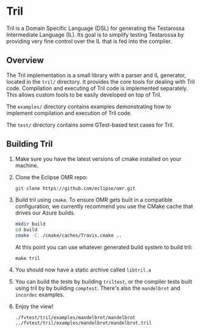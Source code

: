 <!--
Copyright IBM Corp. and others 2016

This program and the accompanying materials are made available under
the terms of the Eclipse Public License 2.0 which accompanies this
distribution and is available at https://www.eclipse.org/legal/epl-2.0/
or the Apache License, Version 2.0 which accompanies this distribution and
is available at https://www.apache.org/licenses/LICENSE-2.0.

This Source Code may also be made available under the following
Secondary Licenses when the conditions for such availability set
forth in the Eclipse Public License, v. 2.0 are satisfied: GNU
General Public License, version 2 with the GNU Classpath 
Exception [1] and GNU General Public License, version 2 with the
OpenJDK Assembly Exception [2].

[1] https://www.gnu.org/software/classpath/license.html
[2] https://openjdk.org/legal/assembly-exception.html

SPDX-License-Identifier: EPL-2.0 OR Apache-2.0 OR GPL-2.0 WITH Classpath-exception-2.0 OR LicenseRef-GPL-2.0 WITH Assembly-exception
-->

# Tril

Tril is a Domain Specific Language (DSL) for generating the Testarossa
Intermediate Language (IL). Its goal is to simplify testing Testarossa by
providing very fine control over the IL that is fed into the compiler.

## Overview

The Tril implementation is a small library with a parser and IL generator,
located in the `tril/` directory. It provides the core tools for dealing with
Tril code. Compilation and executing of Tril code is implemented separately.
This allows custom tools to be easily developed on top of Tril.

The `examples/` directory contains examples demonstrating how to implement
compilation and execution of Tril code.

The `test/` directory contains some GTest-based test cases for Tril.

## Building Tril

1. Make sure you have the latest versions of cmake installed on your machine.

2. Clone the Eclipse OMR repo:

    ```sh
    git clone https://github.com/eclipse/omr.git
    ```

3. Build tril using `cmake`. To ensure OMR gets built in a compatible
   configuration, we currently recommend you use the CMake cache that drives
   our Azure builds.

    ```sh
    mkdir build
    cd build
    cmake -C../cmake/caches/Travis.cmake ..
    ```

    At this point you can use whatever generated build system to build
    tril: 

    ```
    make tril
    ```

5. You should now have a static archive called `libtril.a`

6. You can build the tests by building `triltest`, or the compiler tests built
   using tril by by building `comptest`. There's also the `mandelbrot` and `incordec` 
   examples.

4. Enjoy the view!

   ```
   ./fvtest/tril/examples/mandelbrot/mandelbrot ../fvtest/tril/examples/mandelbrot/mandelbrot.tril
   ```
